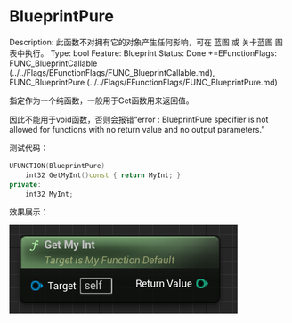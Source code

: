 # BlueprintPure

Description: 此函数不对拥有它的对象产生任何影响，可在 蓝图 或 关卡蓝图 图表中执行。
Type: bool
Feature: Blueprint
Status: Done
+=EFunctionFlags: FUNC_BlueprintCallable (../../Flags/EFunctionFlags/FUNC_BlueprintCallable.md), FUNC_BlueprintPure (../../Flags/EFunctionFlags/FUNC_BlueprintPure.md)

指定作为一个纯函数，一般用于Get函数用来返回值。

因此不能用于void函数，否则会报错“error : BlueprintPure specifier is not allowed for functions with no return value and no output parameters.”

测试代码：

```cpp
UFUNCTION(BlueprintPure)
	int32 GetMyInt()const { return MyInt; }
private:
	int32 MyInt;
```

效果展示：

![Untitled](BlueprintPure/Untitled.png)